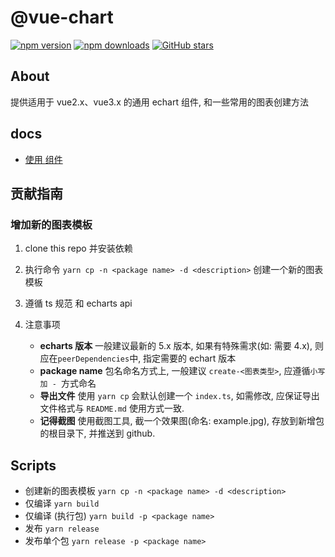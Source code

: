 # @vue-chart

[![npm version](https://badge.fury.io/js/%40vue-chart%2Fechart.svg)](https://www.npmjs.com/package/@vue-chart/echart)
[![npm downloads](https://img.shields.io/npm/dm/%40vue-chart%2Fechart.svg?style=flat)](https://www.npmjs.com/package/@vue-chart/echart)
[![GitHub stars](https://img.shields.io/github/stars/halo951/vue-chart?style=social&label=@vue-chart/echart)](https://github.com/halo951/vue-chart)

## About

提供适用于 vue2.x、vue3.x 的通用 echart 组件, 和一些常用的图表创建方法

## docs

-   [使用 <Chart /> 组件](packages/echart/README.md)

## 贡献指南

### 增加新的图表模板

1. clone this repo 并安装依赖
2. 执行命令 `yarn cp -n <package name> -d <description>` 创建一个新的图表模板
3. 遵循 ts 规范 和 echarts api
4. 注意事项

    - **echarts 版本** 一般建议最新的 5.x 版本, 如果有特殊需求(如: 需要 4.x), 则应在`peerDependencies`中, 指定需要的 echart 版本
    - **package name** 包名命名方式上, 一般建议 `create-<图表类型>`, 应遵循`小写加 - `方式命名
    - **导出文件** 使用 `yarn cp` 会默认创建一个 `index.ts`, 如需修改, 应保证导出文件格式与 `README.md` 使用方式一致.
    - **记得截图** 使用截图工具, 截一个效果图(命名: example.jpg), 存放到新增包的根目录下, 并推送到 github.

## Scripts

-   创建新的图表模板 `yarn cp -n <package name> -d <description>`
-   仅编译 `yarn build`
-   仅编译 (执行包) `yarn build -p <package name>`
-   发布 `yarn release`
-   发布单个包 `yarn release -p <package name>`
